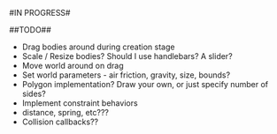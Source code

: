 #IN PROGRESS#

##TODO##
- Drag bodies around during creation stage
- Scale / Resize bodies? Should I use handlebars?  A slider?
- Move world around on drag
- Set world parameters - air friction, gravity, size, bounds?
- Polygon implementation?  Draw your own, or just specify number of sides?
- Implement constraint behaviors
-   distance, spring, etc???
- Collision callbacks??

